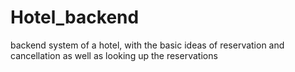 # Hotel_backend
backend system of a hotel, with the basic ideas of reservation and cancellation as well as looking up the reservations
